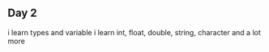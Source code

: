 ## Day 2

i learn types and variable
i learn int, float, double, string, character and a lot more


